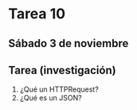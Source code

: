 # Tarea 10

## Sábado 3 de noviembre

## Tarea (investigación)

1. ¿Qué un HTTPRequest?
2. ¿Qué es un JSON?